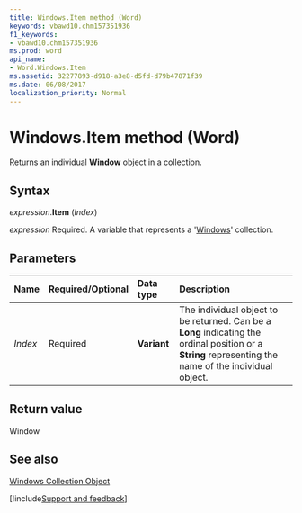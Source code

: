 ```yaml
---
title: Windows.Item method (Word)
keywords: vbawd10.chm157351936
f1_keywords:
- vbawd10.chm157351936
ms.prod: word
api_name:
- Word.Windows.Item
ms.assetid: 32277893-d918-a3e8-d5fd-d79b47871f39
ms.date: 06/08/2017
localization_priority: Normal
---
```



# Windows.Item method (Word)

Returns an individual  **Window** object in a collection.


## Syntax

_expression_.**Item** (_Index_)

_expression_ Required. A variable that represents a '[Windows](Word.windows.md)' collection.


## Parameters



|Name|Required/Optional|Data type|Description|
|:-----|:-----|:-----|:-----|
| _Index_|Required| **Variant**|The individual object to be returned. Can be a  **Long** indicating the ordinal position or a **String** representing the name of the individual object.|

## Return value

Window


## See also


[Windows Collection Object](Word.windows.md)

[!include[Support and feedback](~/includes/feedback-boilerplate.md)]